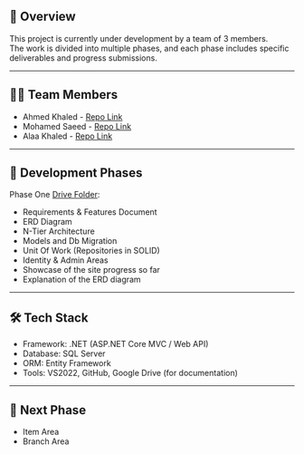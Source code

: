 📌 Overview
-----------
This project is currently under development by a team of 3 members.  
The work is divided into multiple phases, and each phase includes specific deliverables and progress submissions.  

-------------------------------------------
👨‍💻 Team Members
-------------------------------------------
- Ahmed Khaled   - [Repo Link](https://github.com/AhmedMekheimer)
- Mohamed Saeed  - [Repo Link](https://github.com/Mohmaed-Saaed)
- Alaa Khaled    - [Repo Link](https://github.com/alaakha)

-------------------------------------------
🚀 Development Phases
-------------------------------------------

Phase One [Drive Folder](https://drive.google.com/drive/folders/1kZgXwLWGEFpQtJhDeq3bleaSgnHeWIl0?usp=drive_link):
- Requirements & Features Document
- ERD Diagram
- N-Tier Architecture
- Models and Db Migration
- Unit Of Work (Repositories in SOLID)
- Identity & Admin Areas
- Showcase of the site progress so far
- Explanation of the ERD diagram

-------------------------------------------
🛠 Tech Stack
-------------------------------------------
- Framework: .NET (ASP.NET Core MVC / Web API)
- Database: SQL Server
- ORM: Entity Framework
- Tools: VS2022, GitHub, Google Drive (for documentation)

-------------------------------------------
📅 Next Phase
-------------------------------------------
- Item Area
- Branch Area
